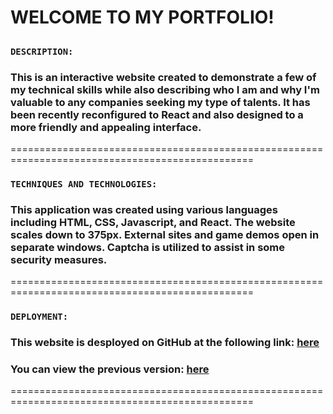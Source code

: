 # WELCOME TO MY PORTFOLIO!

##

### **`DESCRIPTION:`**

### This is an interactive website created to demonstrate a few of my technical skills while also describing who I am and why I'm valuable to any companies seeking my type of talents. It has been recently reconfigured to React and also designed to a more friendly and appealing interface.

================================================================================================

### **`TECHNIQUES AND TECHNOLOGIES:`**

### This application was created using various languages including HTML, CSS, Javascript, and React. The website scales down to 375px. External sites and game demos open in separate windows. Captcha is utilized to assist in some security measures.

================================================================================================

### **`DEPLOYMENT:`**

### This website is desployed on GitHub at the following link: [here](https://bigredcoding.github.io/NewPortfolio/)

### You can view the previous version: [here](https://bigredcoding.github.io/Portfolio/)

================================================================================================
